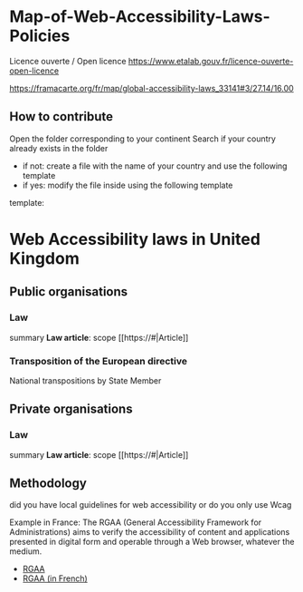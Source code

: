 # Map-of-Web-Accessibility-Laws-Policies
Licence ouverte / Open licence https://www.etalab.gouv.fr/licence-ouverte-open-licence

https://framacarte.org/fr/map/global-accessibility-laws_33141#3/27.14/16.00

## How to contribute
Open the folder corresponding to your continent
Search if your country already exists in the folder
- if not: create a file with the name of your country and use the following template
- if yes: modify the file inside using the following template

template:
# Web Accessibility laws in United Kingdom
## Public organisations
### Law 
summary
**Law article**: 
scope
[[https://#|Article]]

### Transposition of the European directive
National transpositions by State Member

## Private organisations
### Law
summary
**Law article**: 
scope
[[https://#|Article]]

## Methodology
did you have local guidelines for web accessibility or do you only use Wcag

Example in France:
The RGAA (General Accessibility Framework for Administrations) aims to verify the accessibility of content and applications presented in digital form and operable through a Web browser, whatever the medium.

* [RGAA](http://rgaa.tanaguru.com/fr/criteres.html)
* [RGAA (in French)](https://references.modernisation.gouv.fr/rgaa-accessibilite/criteres.html)
